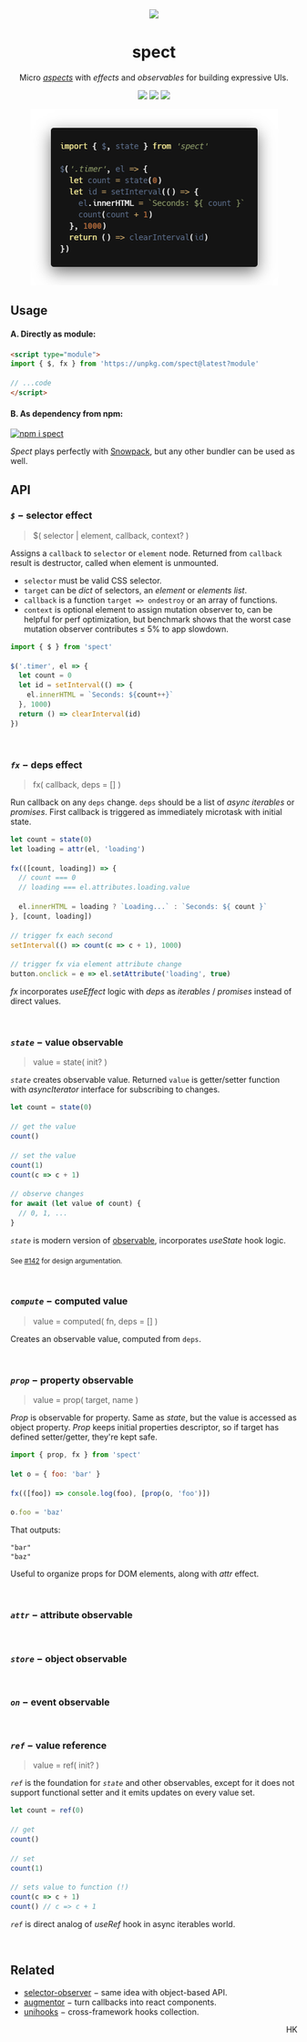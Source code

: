 <div align="center"><img src="https://avatars3.githubusercontent.com/u/53097200?s=200&v=4" width=108 /></div>
<p align="center"><h1 align="center">spect</h1></p>
<p align="center">
  Micro <a href="https://en.wikipedia.org/wiki/Aspect-oriented_programming"><em>aspects</em></a> with <em>effects</em> and <em>observables</em> for building expressive UIs.<br/>
  <!-- Build reactive UIs with rules, similar to CSS.<br/> -->
  <!-- Each rule specifies an <em>aspect</em> function, carrying a piece of logic.<br/> -->
</p>
<p align="center">
  <img src="https://img.shields.io/badge/stability-experimental-yellow"/>
  <a href="https://travis-ci.org/spectjs/spect"><img src="https://travis-ci.org/spectjs/spect.svg?branch=master"/></a>
  <img src="https://img.shields.io/badge/size-%E2%89%A4%E2%80%892.1kb-brightgreen"/>
</p>

<p align="center"><img src="/timer.png" width="435"/></p>

## Usage

#### A. Directly as module:

```html
<script type="module">
import { $, fx } from 'https://unpkg.com/spect@latest?module'

// ...code
</script>
```

#### B. As dependency from npm:

[![npm i spect](https://nodei.co/npm/spect.png?mini=true)](https://npmjs.org/package/spect/)

_Spect_ plays perfectly with [Snowpack](https://www.snowpack.dev/), but any other bundler can be used as well.

<!--
## Usage

_Spect_ makes no guess at store provider, actions, renderer or tooling setup, that by can be used with different flavors, from vanilla to sugared frameworks.

#### Vanilla

```js
import { $ } from 'spect'

$('.timer', el => {
  let count = 0
  let id = setInterval(() => {
    el.innerHTML = `Seconds: ${count++}`
  }, 1000)
  return () => clearInterval(id)
})
```

<p><a href="https://codesandbox.io/s/a-stateful-aspect-9pbji">Open in sandbox</a></p>
-->

<!--

#### React-less hooks

```js
import $ from 'spect'
import * as augmentor from 'augmentor'
import hooked from 'enhook'
import setHooks, { useState, useEffect } from 'unihooks'

// init hooks
enhook.use(augmentor)
setHooks(augmentor)

$('#timer', hooked(el => {
  let [count, setCount] = useState(0)
  useEffect(() => {
    let interval = setInterval(() => setCount(count => count + 1), 1000)
    return () => clearInterval(interval)
  }, [])
  el.textContent = `Seconds: ${count}`
}))
```

#### Microfrontends

Pending...

#### Aspect-Oriented DOM

Pending...

-->

## API

### _`$`_ − selector effect

> $( selector | element, callback, context? )

Assigns a `callback` to `selector` or `element` node. Returned from `callback `result is destructor, called when element is unmounted.

* `selector` must be valid CSS selector.
* `target` can be _dict_ of selectors, an _element_ or _elements list_.
* `callback` is a function `target => ondestroy` or an array of functions.
* `context` is optional element to assign mutation observer to, can be helpful for perf optimization, but benchmark shows that the worst case mutation observer contributes ≤ 5% to app slowdown.

```js
import { $ } from 'spect'

$('.timer', el => {
  let count = 0
  let id = setInterval(() => {
    el.innerHTML = `Seconds: ${count++}`
  }, 1000)
  return () => clearInterval(id)
})
```

<br/>

### _`fx`_ − deps effect

> fx( callback, deps = [] )

Run callback on any `deps` change. `deps` should be a list of _async iterables_ or _promises_.
First callback is triggered as immediately microtask with initial state.

```js
let count = state(0)
let loading = attr(el, 'loading')

fx(([count, loading]) => {
  // count === 0
  // loading === el.attributes.loading.value

  el.innerHTML = loading ? `Loading...` : `Seconds: ${ count }`
}, [count, loading])

// trigger fx each second
setInterval(() => count(c => c + 1), 1000)

// trigger fx via element attribute change
button.onclick = e => el.setAttribute('loading', true)
```

_fx_ incorporates _useEffect_ logic with _deps_ as _iterables_ / _promises_ instead of direct values.

<br/>

### _`state`_ − value observable

> value = state( init? )

_`state`_ creates observable value. Returned `value` is getter/setter function with _asyncIterator_ interface for subscribing to changes.

```js
let count = state(0)

// get the value
count()

// set the value
count(1)
count(c => c + 1)

// observe changes
for await (let value of count) {
  // 0, 1, ...
}
```

_`state`_ is modern version of [observable](https://ghub.io/observable), incorporates _useState_ hook logic.

<sub>See <a href="https://github.com/spectjs/spect/issues/142">#142</a> for design argumentation.</sub>

<br/>

### _`compute`_ − computed value

> value = computed( fn, deps = [] )

Creates an observable value, computed from `deps`.

<br/>

### _`prop`_ − property observable

> value = prop( target, name )

_Prop_ is observable for property. Same as _state_, but the value is accessed as object property. _Prop_ keeps initial properties descriptor, so if target has defined setter/getter, they're kept safe.

```js
import { prop, fx } from 'spect'

let o = { foo: 'bar' }

fx(([foo]) => console.log(foo), [prop(o, 'foo')])

o.foo = 'baz'
```

That outputs:
```
"bar"
"baz"
```

Useful to organize props for DOM elements, along with _attr_ effect.

<br/>

### _`attr`_ − attribute observable

<br/>

### _`store`_ − object observable

<br/>

### _`on`_ − event observable

<br/>

### _`ref`_ − value reference

> value = ref( init? )

_`ref`_ is the foundation for _`state`_ and other observables, except for it does not support functional setter and it emits updates on every value set.

```js
let count = ref(0)

// get
count()

// set
count(1)

// sets value to function (!)
count(c => c + 1)
count() // c => c + 1
```

_`ref`_ is direct analog of _useRef_ hook in async iterables world.

<br/>


<!-- Best of React, jQuery and RxJS worlds in tiny tool. -->

## Related

* [selector-observer](https://ghub.io/selector-observer) − same idea with object-based API.
* [augmentor](https://ghub.io/augmentor) − turn callbacks into react components.
* [unihooks](https://ghub.io/unihooks) − cross-framework hooks collection.

<p align="right">HK</p>
